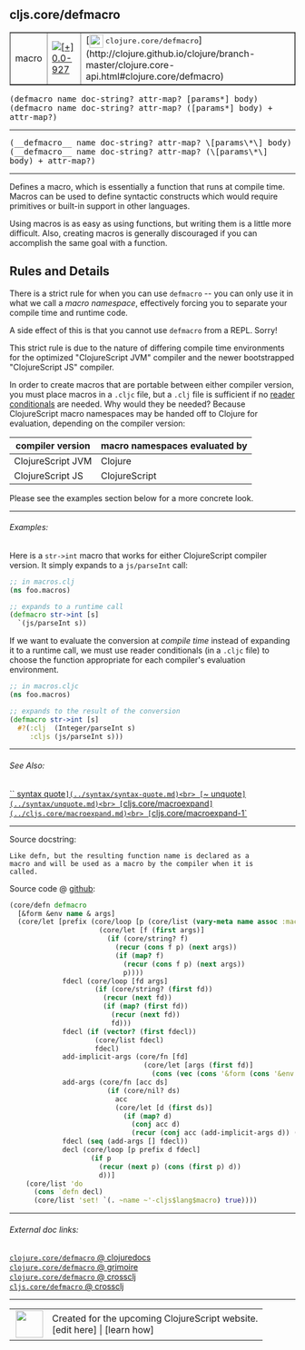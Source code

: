 ## cljs.core/defmacro



 <table border="1">
<tr>
<td>macro</td>
<td><a href="https://github.com/cljsinfo/cljs-api-docs/tree/0.0-927"><img valign="middle" alt="[+] 0.0-927" title="Added in 0.0-927" src="https://img.shields.io/badge/+-0.0--927-lightgrey.svg"></a> </td>
<td>
[<img height="24px" valign="middle" src="http://i.imgur.com/1GjPKvB.png"> <samp>clojure.core/defmacro</samp>](http://clojure.github.io/clojure/branch-master/clojure.core-api.html#clojure.core/defmacro)
</td>
</tr>
</table>

<samp>(defmacro name doc-string? attr-map? \[params\*\] body)</samp><br>
<samp>(defmacro name doc-string? attr-map? (\[params\*\] body) + attr-map?)</samp><br>

---

 <samp>
(__defmacro__ name doc-string? attr-map? \[params\*\] body)<br>
</samp>
 <samp>
(__defmacro__ name doc-string? attr-map? (\[params\*\] body) + attr-map?)<br>
</samp>

---

Defines a macro, which is essentially a function that runs at compile time.
Macros can be used to define syntactic constructs which would require
primitives or built-in support in other languages.

Using macros is as easy as using functions, but writing them is a little more
difficult.  Also, creating macros is generally discouraged if you can
accomplish the same goal with a function.

## Rules and Details

There is a strict rule for when you can use `defmacro` -- you can only use it
in what we call a _macro namespace_, effectively forcing you to separate your
compile time and runtime code.

A side effect of this is that you cannot use `defmacro` from a REPL.  Sorry!

This strict rule is due to the nature of differing compile time environments
for the optimized "ClojureScript JVM" compiler and the newer bootstrapped
"ClojureScript JS" compiler.

In order to create macros that are portable between either compiler version,
you must place macros in a `.cljc` file, but a `.clj` file is sufficient if no
[reader conditionals][doc:syntax/cond] are needed.  Why would they be needed?
Because ClojureScript macro namespaces may be handed off to Clojure for
evaluation, depending on the compiler version:

| compiler version  | macro namespaces evaluated by |
|-------------------|-------------------------------|
| ClojureScript JVM | Clojure                       |
| ClojureScript JS  | ClojureScript                 |

Please see the examples section below for a more concrete look.

[doc:syntax/cond]:../syntax/cond.md

---

###### Examples:

Here is a `str->int` macro that works for either ClojureScript compiler
version.  It simply expands to a `js/parseInt` call:

```clj
;; in macros.clj
(ns foo.macros)

;; expands to a runtime call
(defmacro str->int [s]
  `(js/parseInt s))
```

If we want to evaluate the conversion at _compile time_ instead of expanding it
to a runtime call, we must use reader conditionals (in a `.cljc` file) to
choose the function appropriate for each compiler's evaluation environment.

```clj
;; in macros.cljc
(ns foo.macros)

;; expands to the result of the conversion
(defmacro str->int [s]
  #?(:clj  (Integer/parseInt s)
     :cljs (js/parseInt s)))
```



---

###### See Also:

[`` syntax quote`](../syntax/syntax-quote.md)<br>
[`~ unquote`](../syntax/unquote.md)<br>
[`cljs.core/macroexpand`](../cljs.core/macroexpand.md)<br>
[`cljs.core/macroexpand-1`](../cljs.core/macroexpand-1.md)<br>

---


Source docstring:

```
Like defn, but the resulting function name is declared as a
macro and will be used as a macro by the compiler when it is
called.
```


Source code @ [github]():

```clj
(core/defn defmacro
  [&form &env name & args]
  (core/let [prefix (core/loop [p (core/list (vary-meta name assoc :macro true)) args args]
                      (core/let [f (first args)]
                        (if (core/string? f)
                          (recur (cons f p) (next args))
                          (if (map? f)
                            (recur (cons f p) (next args))
                            p))))
             fdecl (core/loop [fd args]
                     (if (core/string? (first fd))
                       (recur (next fd))
                       (if (map? (first fd))
                         (recur (next fd))
                         fd)))
             fdecl (if (vector? (first fdecl))
                     (core/list fdecl)
                     fdecl)
             add-implicit-args (core/fn [fd]
                                 (core/let [args (first fd)]
                                   (cons (vec (cons '&form (cons '&env args))) (next fd))))
             add-args (core/fn [acc ds]
                        (if (core/nil? ds)
                          acc
                          (core/let [d (first ds)]
                            (if (map? d)
                              (conj acc d)
                              (recur (conj acc (add-implicit-args d)) (next ds))))))
             fdecl (seq (add-args [] fdecl))
             decl (core/loop [p prefix d fdecl]
                    (if p
                      (recur (next p) (cons (first p) d))
                      d))]
    (core/list 'do
      (cons `defn decl)
      (core/list 'set! `(. ~name ~'-cljs$lang$macro) true))))
```

<!--
Repo - tag - source tree - lines:

 <pre>

</pre>

-->

---



###### External doc links:

[`clojure.core/defmacro` @ clojuredocs](http://clojuredocs.org/clojure.core/defmacro)<br>
[`clojure.core/defmacro` @ grimoire](http://conj.io/store/v1/org.clojure/clojure/1.7.0-beta3/clj/clojure.core/defmacro/)<br>
[`clojure.core/defmacro` @ crossclj](http://crossclj.info/fun/clojure.core/defmacro.html)<br>
[`cljs.core/defmacro` @ crossclj](http://crossclj.info/fun/cljs.core/defmacro.html)<br>

---

 <table>
<tr><td>
<img valign="middle" align="right" width="48px" src="http://i.imgur.com/Hi20huC.png">
</td><td>
Created for the upcoming ClojureScript website.<br>
[edit here] | [learn how]
</td></tr></table>

[edit here]:https://github.com/cljsinfo/cljs-api-docs/blob/master/cljsdoc/cljs.core/defmacro.cljsdoc
[learn how]:https://github.com/cljsinfo/cljs-api-docs/wiki/cljsdoc-files

<!--

This information was too distracting to show to readers, but I'll leave it
commented here since it is helpful to:

- pretty-print the data used to generate this document
- and show how to retrieve that data



The API data for this symbol:

```clj
{:description "Defines a macro, which is essentially a function that runs at compile time.\nMacros can be used to define syntactic constructs which would require\nprimitives or built-in support in other languages.\n\nUsing macros is as easy as using functions, but writing them is a little more\ndifficult.  Also, creating macros is generally discouraged if you can\naccomplish the same goal with a function.\n\n## Rules and Details\n\nThere is a strict rule for when you can use `defmacro` -- you can only use it\nin what we call a _macro namespace_, effectively forcing you to separate your\ncompile time and runtime code.\n\nA side effect of this is that you cannot use `defmacro` from a REPL.  Sorry!\n\nThis strict rule is due to the nature of differing compile time environments\nfor the optimized \"ClojureScript JVM\" compiler and the newer bootstrapped\n\"ClojureScript JS\" compiler.\n\nIn order to create macros that are portable between either compiler version,\nyou must place macros in a `.cljc` file, but a `.clj` file is sufficient if no\n[reader conditionals][doc:syntax/cond] are needed.  Why would they be needed?\nBecause ClojureScript macro namespaces may be handed off to Clojure for\nevaluation, depending on the compiler version:\n\n| compiler version  | macro namespaces evaluated by |\n|-------------------|-------------------------------|\n| ClojureScript JVM | Clojure                       |\n| ClojureScript JS  | ClojureScript                 |\n\nPlease see the examples section below for a more concrete look.",
 :ns "cljs.core",
 :name "defmacro",
 :signature ["[name doc-string? attr-map? [params*] body]"
             "[name doc-string? attr-map? ([params*] body) + attr-map?]"],
 :name-encode "defmacro",
 :history [["+" "0.0-927"]],
 :type "macro",
 :clj-equiv {:full-name "clojure.core/defmacro",
             :url "http://clojure.github.io/clojure/branch-master/clojure.core-api.html#clojure.core/defmacro"},
 :related ["syntax/syntax-quote"
           "syntax/unquote"
           "cljs.core/macroexpand"
           "cljs.core/macroexpand-1"],
 :full-name-encode "cljs.core/defmacro",
 :source {:code "(core/defn defmacro\n  [&form &env name & args]\n  (core/let [prefix (core/loop [p (core/list (vary-meta name assoc :macro true)) args args]\n                      (core/let [f (first args)]\n                        (if (core/string? f)\n                          (recur (cons f p) (next args))\n                          (if (map? f)\n                            (recur (cons f p) (next args))\n                            p))))\n             fdecl (core/loop [fd args]\n                     (if (core/string? (first fd))\n                       (recur (next fd))\n                       (if (map? (first fd))\n                         (recur (next fd))\n                         fd)))\n             fdecl (if (vector? (first fdecl))\n                     (core/list fdecl)\n                     fdecl)\n             add-implicit-args (core/fn [fd]\n                                 (core/let [args (first fd)]\n                                   (cons (vec (cons '&form (cons '&env args))) (next fd))))\n             add-args (core/fn [acc ds]\n                        (if (core/nil? ds)\n                          acc\n                          (core/let [d (first ds)]\n                            (if (map? d)\n                              (conj acc d)\n                              (recur (conj acc (add-implicit-args d)) (next ds))))))\n             fdecl (seq (add-args [] fdecl))\n             decl (core/loop [p prefix d fdecl]\n                    (if p\n                      (recur (next p) (cons (first p) d))\n                      d))]\n    (core/list 'do\n      (cons `defn decl)\n      (core/list 'set! `(. ~name ~'-cljs$lang$macro) true))))",
          :title "Source code",
          :repo "clojurescript",
          :tag "r1.8.40",
          :filename "src/main/clojure/cljs/core.cljc",
          :lines [2924 2965],
          :url "https://github.com/clojure/clojurescript/blob/r1.8.40/src/main/clojure/cljs/core.cljc#L2924-L2965"},
 :usage ["(defmacro name doc-string? attr-map? [params*] body)"
         "(defmacro name doc-string? attr-map? ([params*] body) + attr-map?)"],
 :examples [{:id "8040c8",
             :content "Here is a `str->int` macro that works for either ClojureScript compiler\nversion.  It simply expands to a `js/parseInt` call:\n\n```clj\n;; in macros.clj\n(ns foo.macros)\n\n;; expands to a runtime call\n(defmacro str->int [s]\n  `(js/parseInt s))\n```\n\nIf we want to evaluate the conversion at _compile time_ instead of expanding it\nto a runtime call, we must use reader conditionals (in a `.cljc` file) to\nchoose the function appropriate for each compiler's evaluation environment.\n\n```clj\n;; in macros.cljc\n(ns foo.macros)\n\n;; expands to the result of the conversion\n(defmacro str->int [s]\n  #?(:clj  (Integer/parseInt s)\n     :cljs (js/parseInt s)))\n```"}],
 :full-name "cljs.core/defmacro",
 :docstring "Like defn, but the resulting function name is declared as a\nmacro and will be used as a macro by the compiler when it is\ncalled.",
 :cljsdoc-url "https://github.com/cljsinfo/cljs-api-docs/blob/master/cljsdoc/cljs.core/defmacro.cljsdoc"}

```

Retrieve the API data for this symbol:

```clj
;; from Clojure REPL
(require '[clojure.edn :as edn])
(-> (slurp "https://raw.githubusercontent.com/cljsinfo/cljs-api-docs/catalog/cljs-api.edn")
    (edn/read-string)
    (get-in [:symbols "cljs.core/defmacro"]))
```

-->
